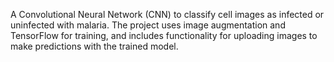 A Convolutional Neural Network (CNN) to classify cell images as infected or uninfected with malaria. 
The project uses image augmentation and TensorFlow for training, and includes functionality for uploading images to make predictions with the trained model.
